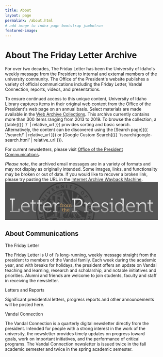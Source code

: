 ```yaml
---
title: About
layout: page
permalink: /about.html
# add image to index page bootstrap jumbotron
featured-image:
---
```



# About The Friday Letter Archive

For over two decades, The Friday Letter has been the University of Idaho's weekly message from the President to internal and external members of the university community. 
The Office of the President's website publishes a variety of official communications including the Friday Letter, Vandal Connection, reports, videos, and presentations.

To ensure continued access to this unique content, University of Idaho Library captures items in their original web context from the Office of the President's web page on an annual basis.
Select materials are made available in the [Web Archive Collections](https://www.lib.uidaho.edu/digital/webarchive/).
This archive currently contains more than 300 items ranging from 2013 to 2019.
To browse the collection, a [table]({{ '/' | relative_url }}) provides sorting and basic search. 
Alternatively, the content can be discovered using the [Search page]({{ '/search/' | relative_url }}) or [Google Custom Search]({{ '/search/google-search.html' | relative_url }}).

For current newsletters, please visit [Office of the President Communications](http://www.uidaho.edu/president/communications).

<div class="alert alert-warning" role="alert">
<em>Please note</em>, the archived email messages are in a variety of formats and may not display as originally intended. Some images, links, and functionality may be broken or out of date. If you would like to recover a broken link, please try pasting the URL in the <a href="https://archive.org/web/" target="_blank" rel="noopener">Internet Archive Wayback Machine</a>.
</div>

<img src="images/fridayletter-header.jpg" class="img-fluid">

## About Communications 

The Friday Letter

The Friday Letter is U of I’s long-running, weekly message straight from the president to members of the Vandal family. Each week during the academic year, and with breaks for holidays, the president offers an update on Vandal teaching and learning, research and scholarship, and notable initiatives and priorities. Alumni and friends are welcome to join students, faculty and staff in receiving the newsletter.

Letters and Reports

Significant presidential letters, progress reports and other announcements will be posted here.

Vandal Connection

The Vandal Connection is a quarterly digital newsletter directly from the president. Intended for people with a strong interest in the work of the university, the newsletter provides timely updates on progress toward goals, work on important initiatives, and the performance of critical programs. The Vandal Connection newsletter is issued twice in the fall academic semester and twice in the spring academic semester.

